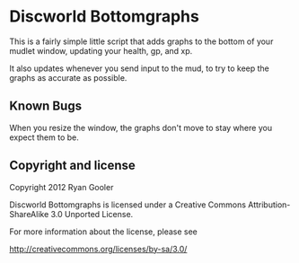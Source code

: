 Discworld Bottomgraphs
======================

This is a fairly simple little script that adds graphs to the bottom of your mudlet window, updating your health, gp, and xp.

It also updates whenever you send input to the mud, to try to keep the graphs as accurate as possible.


Known Bugs
----------

When you resize the window, the graphs don't move to stay where you expect them to be.


Copyright and license
---------------------

Copyright 2012 Ryan Gooler

Discworld Bottomgraphs is licensed under a Creative Commons Attribution-ShareAlike 3.0 Unported License.

For more information about the license, please see 

http://creativecommons.org/licenses/by-sa/3.0/